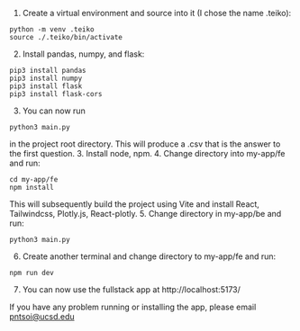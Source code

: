 1. Create a virtual environment and source into it (I chose the name .teiko):
```
python -m venv .teiko
source ./.teiko/bin/activate
```
2. Install pandas, numpy, and flask:
```
pip3 install pandas
pip3 install numpy
pip3 install flask
pip3 install flask-cors
```
3. You can now run
```
python3 main.py
```
in the project root directory. This will produce a .csv that is the answer to the first question.
3. Install node, npm.
4. Change directory into my-app/fe and run:
```
cd my-app/fe
npm install
```
This will subsequently build the project using Vite and install React, Tailwindcss, Plotly.js, React-plotly.
5. Change directory in my-app/be and run:
```
python3 main.py
```
6. Create another terminal and change directory to my-app/fe and run:
```
npm run dev
```
7. You can now use the fullstack app at http://localhost:5173/

If you have any problem running or installing the app, please email pntsoi@ucsd.edu
